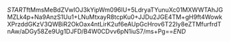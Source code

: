 $START$ftMmsMeBdZVwIOJ3kYipWm096lU+5LdryaTYunuXc01MXWWTAhJGMZLk4p+Na9AnzS1Uu1+LNuMtxayR8tcpKu0+JJDu2JGE4TM+gH9ft4WowkXPrzddGKzV3QWBiR2OkOax4ntLirK2uf6eAUpGcHrov6T22Iy8eZTMfurfrdTnAw/aDGy58Ze9Ug1DJFD/B4W0CDvv6pN1iuS7/ms+Pg==$END$